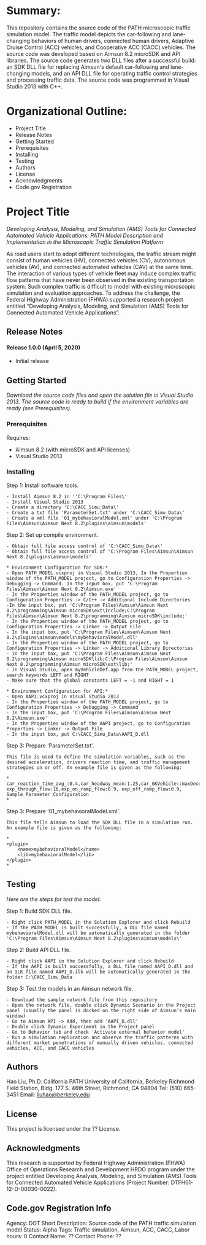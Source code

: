 
# Summary:

This repository contains the source code of the PATH microscopic traffic simulation model. The traffic model depicts the car-following and lane-changing behaviors of human drivers, connected human drivers, Adaptive Cruise Control (ACC) vehicles, and Cooperative ACC (CACC) vehicles. The source code was developed based on Aimsun 8.2 microSDK and API libraries. The source code generates two DLL files after a successful build: an SDK DLL file for replacing Aimsun's default car-following and lane-changing models, and an API DLL file for operating traffic control strategies and processing traffic data. The source code was programmed in Visual Studio 2013 with C++.  

# Organizational Outline:
* Project Title
* Release Notes
* Getting Started
* Prerequisites
* Installing
* Testing
* Authors
* License
* Acknowledgments
* Code.gov Registration

# Project Title

*Developing Analysis, Modeling, and Simulation (AMS) Tools for Connected Automated Vehicle Applications: PATH Model Description and Implementation in the Microscopic Traffic Simulation Platform*

As road users start to adopt different technologies, the traffic stream might consist of human vehicles (HV), connected vehicles (CV), autonomous vehicles (AV), and connected automated vehicles (CAV) at the same time. The interaction of various types of vehicle fleet may induce complex traffic flow patterns that have never been observed in the existing transportation system. Such complex traffic is difficult to model with existing microscopic simulation and evaluation approaches. To address the challenge, the Federal Highway Administration (FHWA) supported a research project entitled “Developing Analysis, Modeling, and Simulation (AMS) Tools for Connected Automated Vehicle Applications”.

## Release Notes

#### Release 1.0.0 (April 5, 2020)
- Initial release

## Getting Started

*Download the source code files and open the solution file in Visual Studio 2013. The source code is ready to build if the environment variables are ready (see Prerequisites).*

### Prerequisites

Requires:
- Aimsun 8.2 (with microSDK and API licenses) 
- Visual Studio 2013

### Installing

Step 1: Install software tools. 

```
- Install Aimsun 8.2 in ''C:\Program Files\'
- Install Visual Studio 2013
- Create a directory 'C:\CACC_Simu_Data\' 
- Create a txt file 'ParameterSet.txt' under 'C:\CACC_Simu_Data\'
- Create a xml file '01_mybehavioralModel.xml' under 'C:\Program Files\Aimsun\Aimsun Next 8.2\plugins\aimsun\models' 
```

Step 2: Set up compile environment.

```
- Obtain full file access control of 'C:\CACC_Simu_Data\'
- Obtain full file access control of 'C:\Program Files\Aimsun\Aimsun Next 8.2\plugins\aimsun\models'

* Environment Configuration for SDK:*
- Open PATH_MODEL.vcxproj in Visual Studio 2013, In the Properties window of the PATH_MODEL project, go to Configuration Properties -> Debugging -> Command. In the input box, put 'C:\Program Files\Aimsun\Aimsun Next 8.2\Aimsun.exe'
- In the Properties window of the PATH_MODEL project, go to Configuration Properties -> C/C++ -> Additional Include Directories
-In the input box, put 'C:\Program Files\Aimsun\Aimsun Next 8.2\programming\Aimsun microSDK\ext\include;C:\Program Files\Aimsun\Aimsun Next 8.2\programming\Aimsun microSDK\include;'
- In the Properties window of the PATH_MODEL project, go to Configuration Properties -> Linker -> Output File
- In the input box, put 'C:\Program Files\Aimsun\Aimsun Next 8.2\plugins\aimsun\models\mybehavioralModel.dll'
- In the Properties window of the PATH_MODEL project, go to Configuration Properties -> Linker -> Additional Library Directories
- In the input box, put 'C:\Program Files\Aimsun\Aimsun Next 8.2\programming\Aimsun microSDK\lib;C:\Program Files\Aimsun\Aimsun Next 8.2\programming\Aimsun microSDK\ext\lib;'
- In Visual Studio, open myVehicleDef.app from the PATH_MODEL project, search keywords LEFT and RIGHT
- Make sure that the global constants LEFT = -1 and RIGHT = 1

* Environment Configuration for API:*
- Open AAPI.vcxproj in Visual Studio 2013
- In the Properties window of the PATH_MODEL project, go to Configuration Properties -> Debugging -> Command
- In the input box, put 'C:\Program Files\Aimsun\Aimsun Next 8.2\Aimsun.exe'
- In the Properties window of the AAPI project, go to Configuration Properties -> Linker -> Output File
- In the input box, put C:\CACC_Simu_Data\AAPI_D.dll
```

Step 3: Prepare 'ParameterSet.txt'.

```
This file is used to define the simulation variables, such as the desired acceleration, drivers reaction time, and traffic management strategies on or off. An example file is given as the following:

*
car_reaction_time_avg_:0.4,car_headway_mean:1.25,car_GKVehicle::maxDecelMean:2.5,car_GKVehicle::maxAccelMean:2.0,exp_lane_change_desire_thrd:0.15,exp_GKExperiment::CACC_LC_Desire_Threshold:0.15,exp_early_lane_keep_dis:1.5,exp_GKExperiment::CACCLengthLimit:10,exp_GKExperiment::CACCPlatoonGAP:1.5,exp_Activate_CACC_Managed_Lane_Restricted_Access:0,exp_GKExperiment::VAD_Percent:0,exp_Activate_CACC_Managed_Lane:0,exp_Number_of_CACC_Managed_Lanes:0,exp_CACC_Percent:0,exp_ACC_Percent:0, exp_through_flow:16,exp_on_ramp_flow:0.9, exp_off_ramp_flow:0.9,
Sample_Parameter_Configuration
*
```

Step 3: Prepare '01_mybehavioralModel.xml'.

```
This file tells Aimsun to load the SDK DLL file in a simulation run. An example file is given as the following:

*
<plugin>
    <name>mybehavioralModel</name>
    <lib>mybehavioralModel</lib>
</plugin>
*
```

## Testing

*Here are the steps for test the model:*

Step 1: Build SDK DLL file.

```
- Right click PATH_MODEL in the Solution Explorer and click Rebuild
- If the PATH_MODEL is built successfully, a DLL file named mybehavioralModel.dll will be automatically generated in the folder 'C:\Program Files\Aimsun\Aimsun Next 8.2\plugins\aimsun\models\'
```

Step 2: Build API DLL file.

```
- Right click AAPI in the Solution Explorer and click Rebuild
- If the AAPI is built successfully, a DLL file named AAPI_D.dll and an ILK file named AAPI_D.ilk will be automatically generated in the folder C:\CACC_Simu_Data
```

Step 3: Test the models in an Aimsun network file.

```
- Download the sample network file from this repository
- Open the network file, double click Dynamic Scenario in the Project panel (usually the panel is docked on the right side of Aimsun’s main window)
- Go to Aimsun API -> Add, then add 'AAPI_D.dll'
- Double click Dynamic Experiment in the Project panel 
- Go to Behavior tab and check 'Activate external behavior model'
- Run a simulation replication and observe the traffic patterns with different market penetrations of manually driven vehicles, connected vehicles, ACC, and CACC vehicles
```

## Authors

Hao Liu, Ph.D.
California PATH
University of California, Berkeley
Richmond Field Station, Bldg. 177 
S. 46th Street, Richmond, CA 94804
Tel: (510) 665-3451
Email: liuhao@berkeley.edu

## License

This project is licensed under the ?? License.

## Acknowledgments

This research is supported by Federal Highway Administration  (FHWA) Office of Operations Research and Development HRDO program under the project entitled Developing Analysis, Modeling, and Simulation (AMS) Tools for Connected Automated Vehicle Applications (Project Number: DTFH61-12-D-00030-0022).

## Code.gov Registration Info

Agency: DOT
Short Description: Source code of the PATH traffic simulation model
Status: Alpha
Tags: Traffic simulation, Aimsun, ACC, CACC, 
Labor hours: 0
Contact Name: ??
Contact Phone: ??
